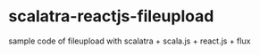 # scalatra-reactjs-fileupload

sample code of fileupload with scalatra + scala.js + react.js + flux
